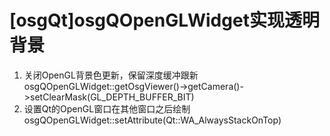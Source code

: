 # [osgQt]osgQOpenGLWidget实现透明背景

1. 关闭OpenGL背景色更新，保留深度缓冲跟新
   osgQOpenGLWidget::getOsgViewer()->getCamera()->setClearMask(GL_DEPTH_BUFFER_BIT)
2. 设置Qt的OpenGL窗口在其他窗口之后绘制
   osgQOpenGLWidget::setAttribute(Qt::WA_AlwaysStackOnTop)

